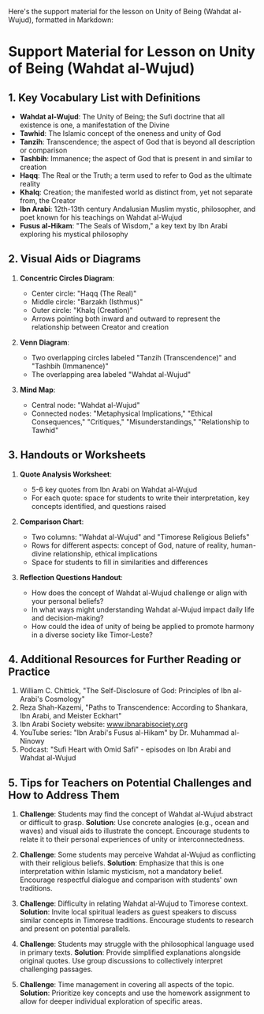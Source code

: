 Here's the support material for the lesson on Unity of Being (Wahdat al-Wujud), formatted in Markdown:

# Support Material for Lesson on Unity of Being (Wahdat al-Wujud)

## 1. Key Vocabulary List with Definitions

- **Wahdat al-Wujud**: The Unity of Being; the Sufi doctrine that all existence is one, a manifestation of the Divine
- **Tawhid**: The Islamic concept of the oneness and unity of God
- **Tanzih**: Transcendence; the aspect of God that is beyond all description or comparison
- **Tashbih**: Immanence; the aspect of God that is present in and similar to creation
- **Haqq**: The Real or the Truth; a term used to refer to God as the ultimate reality
- **Khalq**: Creation; the manifested world as distinct from, yet not separate from, the Creator
- **Ibn Arabi**: 12th-13th century Andalusian Muslim mystic, philosopher, and poet known for his teachings on Wahdat al-Wujud
- **Fusus al-Hikam**: "The Seals of Wisdom," a key text by Ibn Arabi exploring his mystical philosophy

## 2. Visual Aids or Diagrams

1. **Concentric Circles Diagram**: 
   - Center circle: "Haqq (The Real)"
   - Middle circle: "Barzakh (Isthmus)"
   - Outer circle: "Khalq (Creation)"
   - Arrows pointing both inward and outward to represent the relationship between Creator and creation

2. **Venn Diagram**:
   - Two overlapping circles labeled "Tanzih (Transcendence)" and "Tashbih (Immanence)"
   - The overlapping area labeled "Wahdat al-Wujud"

3. **Mind Map**:
   - Central node: "Wahdat al-Wujud"
   - Connected nodes: "Metaphysical Implications," "Ethical Consequences," "Critiques," "Misunderstandings," "Relationship to Tawhid"

## 3. Handouts or Worksheets

1. **Quote Analysis Worksheet**:
   - 5-6 key quotes from Ibn Arabi on Wahdat al-Wujud
   - For each quote: space for students to write their interpretation, key concepts identified, and questions raised

2. **Comparison Chart**:
   - Two columns: "Wahdat al-Wujud" and "Timorese Religious Beliefs"
   - Rows for different aspects: concept of God, nature of reality, human-divine relationship, ethical implications
   - Space for students to fill in similarities and differences

3. **Reflection Questions Handout**:
   - How does the concept of Wahdat al-Wujud challenge or align with your personal beliefs?
   - In what ways might understanding Wahdat al-Wujud impact daily life and decision-making?
   - How could the idea of unity of being be applied to promote harmony in a diverse society like Timor-Leste?

## 4. Additional Resources for Further Reading or Practice

1. William C. Chittick, "The Self-Disclosure of God: Principles of Ibn al-Arabi's Cosmology"
2. Reza Shah-Kazemi, "Paths to Transcendence: According to Shankara, Ibn Arabi, and Meister Eckhart"
3. Ibn Arabi Society website: www.ibnarabisociety.org
4. YouTube series: "Ibn Arabi's Fusus al-Hikam" by Dr. Muhammad al-Ninowy
5. Podcast: "Sufi Heart with Omid Safi" - episodes on Ibn Arabi and Wahdat al-Wujud

## 5. Tips for Teachers on Potential Challenges and How to Address Them

1. **Challenge**: Students may find the concept of Wahdat al-Wujud abstract or difficult to grasp.
   **Solution**: Use concrete analogies (e.g., ocean and waves) and visual aids to illustrate the concept. Encourage students to relate it to their personal experiences of unity or interconnectedness.

2. **Challenge**: Some students may perceive Wahdat al-Wujud as conflicting with their religious beliefs.
   **Solution**: Emphasize that this is one interpretation within Islamic mysticism, not a mandatory belief. Encourage respectful dialogue and comparison with students' own traditions.

3. **Challenge**: Difficulty in relating Wahdat al-Wujud to Timorese context.
   **Solution**: Invite local spiritual leaders as guest speakers to discuss similar concepts in Timorese traditions. Encourage students to research and present on potential parallels.

4. **Challenge**: Students may struggle with the philosophical language used in primary texts.
   **Solution**: Provide simplified explanations alongside original quotes. Use group discussions to collectively interpret challenging passages.

5. **Challenge**: Time management in covering all aspects of the topic.
   **Solution**: Prioritize key concepts and use the homework assignment to allow for deeper individual exploration of specific areas.